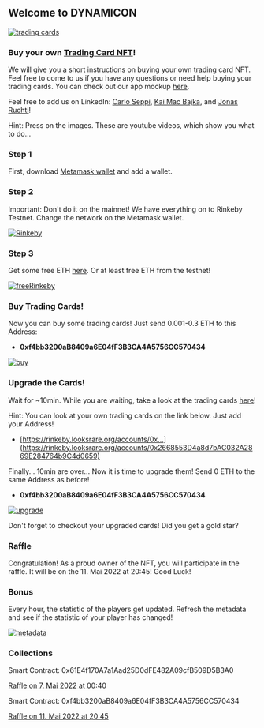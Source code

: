 ## Welcome to DYNAMICON
[![trading cards](https://fridolinvii.github.io/Dynamic_Oracle_Based_NFT_BCC22/tradingcards.png)](https://rinkeby.looksrare.org/collections/0x30380ab06387582527eC5bbfca8AFE0728Ba465e "trading cards")

### Buy your own [Trading Card NFT](https://rinkeby.looksrare.org/collections/0x30380ab06387582527eC5bbfca8AFE0728Ba465e)!

We will give you a short instructions on buying your own trading card NFT. Feel free to come to us if you have any questions or need help buying your trading cards. You can check out our app mockup [here](https://xd.adobe.com/view/94a83f2b-81cc-44cd-ac20-6ab4bc381dbf-c1fb/).

Feel free to add us on LinkedIn: [Carlo Seppi](https://www.linkedin.com/in/carlo-seppi-0a2222169/), [Kai Mac Bajka](https://www.linkedin.com/mwlite/in/kai-mac-bajka), and [Jonas Ruchti](https://www.linkedin.com/mwlite/in/jonas-ruchti-a29042221)!

Hint: Press on the images. These are youtube videos, which show you what to do...

### Step 1
First, download [Metamask wallet](https://metamask.io/download/) and add a wallet. 

### Step 2
Important: Don't do it on the mainnet! We have everything on to Rinkeby Testnet. Change the network on the Metamask wallet.

[![Rinkeby](https://img.youtube.com/vi/sJjles74GxI/0.jpg)](https://youtube.com/watch?v=sJjles74GxI "Rinkeby")

### Step 3
Get some free ETH [here](https://rinkebyfaucet.com/). Or at least free ETH from the testnet!

[![freeRinkeby](https://img.youtube.com/vi/lcODy0stpIA/0.jpg)](https://youtube.com/watch?v=lcODy0stpIA "freeRinkeby")

### Buy Trading Cards!
Now you can buy some trading cards! Just send 0.001-0.3 ETH to this Address:

- **0xf4bb3200aB8409a6E04fF3B3CA4A5756CC570434**

 [![buy](https://img.youtube.com/vi/TGcIEi2sD6M/0.jpg)](https://youtube.com/watch?v=TGcIEi2sD6M "buy")

### Upgrade the Cards! 
Wait for ~10min. While you are waiting, take a look at the trading cards [here](https://rinkeby.looksrare.org/collections/0x30380ab06387582527eC5bbfca8AFE0728Ba465e)! 

Hint: You can look at your own trading cards on the link below. Just add your Address!
- [https://rinkeby.looksrare.org/accounts/0x...](https://rinkeby.looksrare.org/accounts/0x2668553D4a8d7bAC032A2869E284764b9C4d0659)

Finally... 10min are over... Now it is time to upgrade them! Send 0 ETH to the same Address as before!

- **0xf4bb3200aB8409a6E04fF3B3CA4A5756CC570434**

 [![upgrade](https://img.youtube.com/vi/PFXJFCtHSoE/0.jpg)](https://www.youtube.com/watch?v=PFXJFCtHSoE "upgrade")

Don't forget to checkout your upgraded cards! Did you get a gold star?

### Raffle
Congratulation! As a proud owner of the NFT, you will participate in the raffle. It will be on the 11. Mai 2022 at 20:45! Good Luck!

### Bonus
Every hour, the statistic of the players get updated. Refresh the metadata and see if the statistic of your player has changed!

 [![metadata](https://img.youtube.com/vi/xFVUJ8wf60o/0.jpg)](https://www.youtube.com/watch?v=xFVUJ8wf60o "metadata")


### Collections
Smart Contract: 0x61E4f170A7a1Aad25D0dFE482A09cfB509D5B3A0

[Raffle on 7. Mai 2022 at 00:40](https://rinkeby.looksrare.org/collections/0x9fcF85F43F110A479771181cd3A871Fa26A1a2E0)


Smart Contract: 0xf4bb3200aB8409a6E04fF3B3CA4A5756CC570434

[Raffle on 11. Mai 2022 at 20:45](https://rinkeby.looksrare.org/collections/0x30380ab06387582527eC5bbfca8AFE0728Ba465e)




